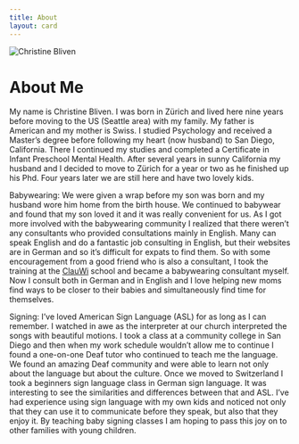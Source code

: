 ```yaml
---
title: About
layout: card
---
```


<div class="media">

<img alt="Christine Bliven" src="{% link images/profile_pic_oval_370.png %}" class="mr-4 align-self-center" />

<div class="media-body" markdown="1">

# About Me

My name is Christine Bliven. I was born in Zürich and lived here
nine years before moving to the US (Seattle area) with my family.
My father is American and my mother is Swiss. I studied Psychology
and received a Master’s degree before following my heart (now
husband) to San Diego, California. There I continued my studies and
completed a Certificate in Infant Preschool Mental Health. After
several years in sunny California my husband and I decided to move
to Zürich for a year or two as he finished up his Phd. Four years
later we are still here and have two lovely kids.

Babywearing: We were given a wrap before my son was born and my
husband wore him home from the birth house. We continued to
babywear and found that my son loved it and it was really
convenient for us. As I got more involved with the babywearing
community I realized that there weren’t any consultants who
provided consultations mainly in English. Many can speak English
and do a fantastic job consulting in English, but their websites
are in German and so it’s difficult for expats to find them. So
with some encouragement from a good friend who is also a
consultant, I took the training at the [ClauWi](http://clauwi.ch/) school and became a
babywearing consultant myself. Now I consult both in German and in
English and I love helping new moms find ways to be closer to their
babies and simultaneously find time for themselves.

Signing: I’ve loved American Sign Language (ASL) for as long as I
can remember. I watched in awe as the interpreter at our church
interpreted the songs with beautiful motions. I took a class at a
community college in San Diego and then when my work schedule
wouldn’t allow me to continue I found a one-on-one Deaf tutor who
continued to teach me the language. We found an amazing Deaf
community and were able to learn not only about the language but
about the culture. Once we moved to Switzerland I took a beginners
sign language class in German sign language. It was interesting to
see the similarities and differences between that and ASL. I’ve had
experience using sign language with my own kids and noticed not
only that they can use it to communicate before they speak, but
also that they enjoy it. By teaching baby signing classes I am
hoping to pass this joy on to other families with young
children.


<!-- TODO: ASL/Signing Time experience, german translation -->

</div>
</div>

